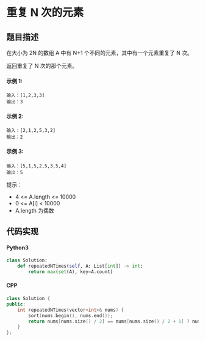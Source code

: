 # 重复 N 次的元素

## 题目描述
在大小为 2N 的数组 A 中有 N+1 个不同的元素，其中有一个元素重复了 N 次。

返回重复了 N 次的那个元素。

#### 示例 1:
```
输入：[1,2,3,3]
输出：3
```
#### 示例 2:
```
输入：[2,1,2,5,3,2]
输出：2
```
#### 示例 3:
```
输入：[5,1,5,2,5,3,5,4]
输出：5
```
提示：
- 4 <= A.length <= 10000
- 0 <= A[i] < 10000
- A.length 为偶数

## 代码实现
#### Python3
```python
class Solution:
    def repeatedNTimes(self, A: List[int]) -> int:
        return max(set(A), key=A.count)
```

#### CPP
```C++
class Solution {
public:
    int repeatedNTimes(vector<int>& nums) {
        sort(nums.begin(), nums.end());
        return nums[nums.size() / 2] == nums[nums.size() / 2 + 1] ? nums[nums.size() / 2] : nums[nums.size() / 2 - 1];
    }
};
```